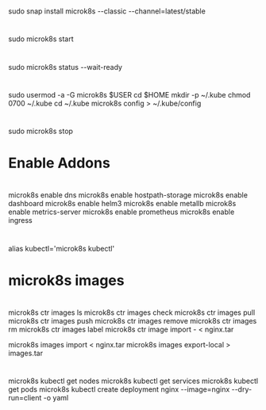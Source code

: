 #
sudo snap install microk8s --classic --channel=latest/stable

#
sudo microk8s start

#
sudo microk8s status --wait-ready

#
#
sudo usermod -a -G microk8s $USER
cd $HOME
mkdir -p ~/.kube
chmod 0700 ~/.kube
cd ~/.kube
microk8s config > ~/.kube/config

#
sudo microk8s stop
#
# Enable Addons
#
microk8s enable dns
microk8s enable hostpath-storage
microk8s enable dashboard
microk8s enable helm3
microk8s enable metallb
microk8s enable metrics-server
microk8s enable prometheus
microk8s enable ingress

#
alias kubectl='microk8s kubectl'

#
# microk8s images 
#
microk8s ctr images ls
microk8s ctr images check
microk8s ctr images pull
microk8s ctr images push
microk8s ctr images remove
microk8s ctr images rm
microk8s ctr images label
microk8s ctr image import - < nginx.tar

microk8s images import < nginx.tar
microk8s images export-local > images.tar

#
microk8s kubectl get nodes
microk8s kubectl get services
microk8s kubectl get pods
microk8s kubectl create deployment nginx --image=nginx --dry-run=client -o yaml
